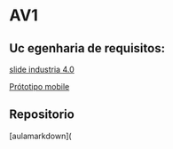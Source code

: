 # AV1

## Uc egenharia de requisitos:

[slide industria 4.0](https://www.canva.com/design/DAF9Xbe3nps/IKahgn0g2MX31P9tAtLAuw/edit)

[Prótotipo mobile](https://www.canva.com/design/DAF-rBLUwUg/OopD89edHtskLzDuPAGUXQ/edit)

## Repositorio

[aulamarkdown](

